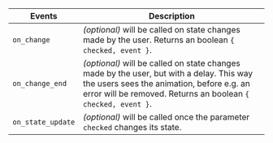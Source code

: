 | Events            | Description                                                                                                                                                                                            |
| ----------------- | ------------------------------------------------------------------------------------------------------------------------------------------------------------------------------------------------------ |
| `on_change`       | _(optional)_ will be called on state changes made by the user. Returns an boolean `{ checked, event }`.                                                                                                |
| `on_change_end`   | _(optional)_ will be called on state changes made by the user, but with a delay. This way the users sees the animation, before e.g. an error will be removed. Returns an boolean `{ checked, event }`. |
| `on_state_update` | _(optional)_ will be called once the parameter `checked` changes its state.                                                                                                                            |
